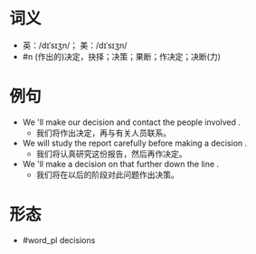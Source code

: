 # 词义
- 英：/dɪˈsɪʒn/； 美：/dɪˈsɪʒn/
- #n (作出的)决定，抉择；决策；果断；作决定；决断(力)
# 例句
- We 'll make our decision and contact the people involved .
	- 我们将作出决定，再与有关人员联系。
- We will study the report carefully before making a decision .
	- 我们将认真研究这份报告，然后再作决定。
- We 'll make a decision on that further down the line .
	- 我们将在以后的阶段对此问题作出决策。
# 形态
- #word_pl decisions
